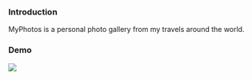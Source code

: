 ### Introduction

MyPhotos is a personal photo gallery from my travels around the world.

### Demo

![](MyPhotos_Demo_Final.gif)
